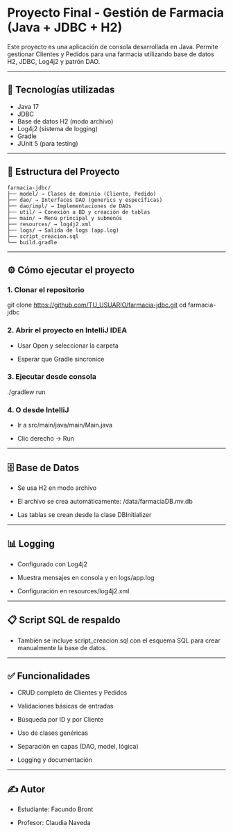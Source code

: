 # Proyecto Final - Gestión de Farmacia (Java + JDBC + H2)

Este proyecto es una aplicación de consola desarrollada en Java. Permite gestionar Clientes y Pedidos para una farmacia utilizando base de datos H2, JDBC, Log4j2 y patrón DAO.

---

## 🚀 Tecnologías utilizadas

- Java 17
- JDBC
- Base de datos H2 (modo archivo)
- Log4j2 (sistema de logging)
- Gradle
- JUnit 5 (para testing)

---

## 🧩 Estructura del Proyecto

```
farmacia-jdbc/
├── model/ → Clases de dominio (Cliente, Pedido)
├── dao/ → Interfaces DAO (generics y específicas)
├── dao/impl/ → Implementaciones de DAOs
├── util/ → Conexión a BD y creación de tablas
├── main/ → Menú principal y submenús
├── resources/ → log4j2.xml
├── logs/ → Salida de logs (app.log)
├── script_creacion.sql
└── build.gradle
```

---

## ⚙️ Cómo ejecutar el proyecto

### 1. Clonar el repositorio

git clone https://github.com/TU_USUARIO/farmacia-jdbc.git
cd farmacia-jdbc
### 2. Abrir el proyecto en IntelliJ IDEA
- Usar Open y seleccionar la carpeta

- Esperar que Gradle sincronice

### 3. Ejecutar desde consola
./gradlew run
### 4. O desde IntelliJ
- Ir a src/main/java/main/Main.java

- Clic derecho → Run

---

## 🗄 Base de Datos
- Se usa H2 en modo archivo

- El archivo se crea automáticamente: /data/farmaciaDB.mv.db

- Las tablas se crean desde la clase DBInitializer

---

## 📊 Logging
- Configurado con Log4j2

- Muestra mensajes en consola y en logs/app.log

- Configuración en resources/log4j2.xml

---

## 📋 Script SQL de respaldo
- También se incluye script_creacion.sql con el esquema SQL para crear manualmente la base de datos.

---

## ✅ Funcionalidades
- CRUD completo de Clientes y Pedidos

- Validaciones básicas de entradas

- Búsqueda por ID y por Cliente

- Uso de clases genéricas

- Separación en capas (DAO, model, lógica)

- Logging y documentación

---

## ✍️ Autor
- Estudiante: Facundo Bront

- Profesor: Claudia Naveda
